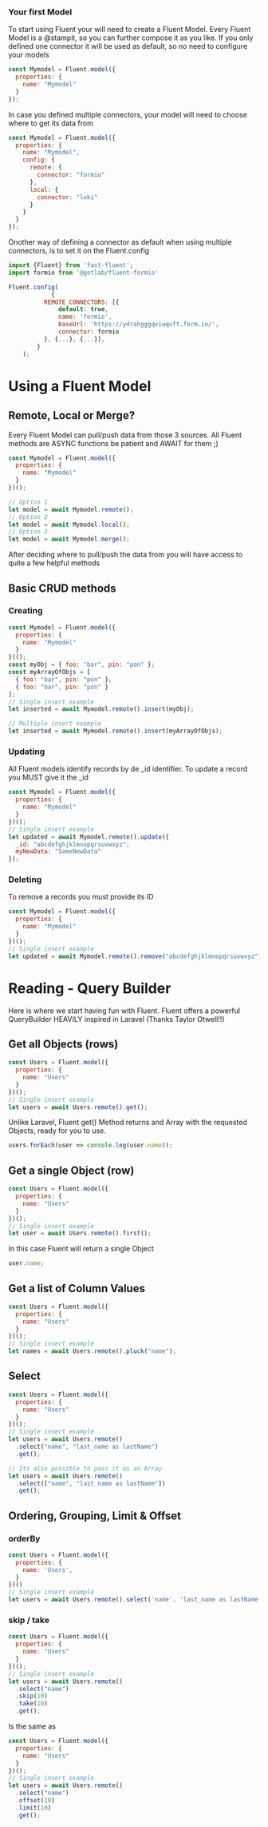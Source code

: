### Your first Model

To start using Fluent your will need to create a Fluent Model.
Every Fluent Model is a @stampit, so you can further compose it as you like.
If you only defined one connector it will be used as default, so no need to configure your models

```javascript
const Mymodel = Fluent.model({
  properties: {
    name: "Mymodel"
  }
});
```

In case you defined multiple connectors, your model will need to choose where to get its data from

```javascript
const Mymodel = Fluent.model({
  properties: {
    name: "Mymodel",
    config: {
      remote: {
        connector: "formio"
      },
      local: {
        connector: "loki"
      }
    }
  }
});
```

Onother way of defining a connector as default when using multiple connectors, is to set it on the Fluent.config

```javascript
import {Fluent} from 'fast-fluent';
import formio from '@gotlab/fluent-formio'

Fluent.config(
		    {
          REMOTE_CONNECTORS: [{
              default: true,
              name: 'formio',
              baseUrl: 'https://ydrahgggqviwquft.form.io/',
              connector: formio
          }, {...}, {...}],
        }
    );


```

# Using a Fluent Model

## Remote, Local or Merge?

Every Fluent Model can pull/push data from those 3 sources. All Fluent methods are ASYNC functions
be patient and AWAIT for them ;)

```javascript
const Mymodel = Fluent.model({
  properties: {
    name: "Mymodel"
  }
})();

// Option 1
let model = await Mymodel.remote();
// Option 2
let model = await Mymodel.local();
// Option 3
let model = await Mymodel.merge();
```

After deciding where to pull/push the data from you will have access to quite a few helpful methods

## Basic CRUD methods

### Creating

```javascript
const Mymodel = Fluent.model({
  properties: {
    name: "Mymodel"
  }
})();
const myObj = { foo: "bar", pin: "pon" };
const myArrayOfObjs = [
  { foo: "bar", pin: "pon" },
  { foo: "bar", pin: "pon" }
];
// Single insert example
let inserted = await Mymodel.remote().insert(myObj);

// Multiple insert example
let inserted = await Mymodel.remote().insert(myArrayOfObjs);
```

### Updating

All Fluent models identify records by de \_id identifier. To update a record you MUST give it the \_id

```javascript
const Mymodel = Fluent.model({
  properties: {
    name: "Mymodel"
  }
})();
// Single insert example
let updated = await Mymodel.remote().update({
  _id: "abcdefghjklmnopqrsuvwxyz",
  myNewData: "SomeNewData"
});
```

### Deleting

To remove a records you must provide its ID

```javascript
const Mymodel = Fluent.model({
  properties: {
    name: "Mymodel"
  }
})();
// Single insert example
let updated = await Mymodel.remote().remove("abcdefghjklmnopqrsuvwxyz");
```

# Reading - Query Builder

Here is where we start having fun with Fluent.
Fluent offers a powerful QueryBuilder HEAVILY inspired in Laravel (Thanks Taylor Otwell!!)

## Get all Objects (rows)

```javascript
const Users = Fluent.model({
  properties: {
    name: "Users"
  }
})();
// Single insert example
let users = await Users.remote().get();
```

Unlike Laravel, Fluent get() Method returns and Array with the requested Objects, ready for you to use.

```javascript
users.forEach(user => console.log(user.name));
```

## Get a single Object (row)

```javascript
const Users = Fluent.model({
  properties: {
    name: "Users"
  }
})();
// Single insert example
let user = await Users.remote().first();
```

In this case Fluent will return a single Object

```javascript
user.name;
```

## Get a list of Column Values

```javascript
const Users = Fluent.model({
  properties: {
    name: "Users"
  }
})();
// Single insert example
let names = await Users.remote().pluck("name");
```

## Select

```javascript
const Users = Fluent.model({
  properties: {
    name: "Users"
  }
})();
// Single insert example
let users = await Users.remote()
  .select("name", "last_name as lastName")
  .get();

// Its also possible to pass it as an Array
let users = await Users.remote()
  .select(["name", "last_name as lastName"])
  .get();
```

## Ordering, Grouping, Limit & Offset

### orderBy

```javascript
const Users = Fluent.model({
  properties: {
    name: 'Users',
  }
})()
// Single insert example
let users = await Users.remote().select('name', 'last_name as lastName').orderBy('lastName', 'asc')get()

```

### skip / take

```javascript
const Users = Fluent.model({
  properties: {
    name: "Users"
  }
})();
// Single insert example
let users = await Users.remote()
  .select("name")
  .skip(10)
  .take(10)
  .get();
```

Is the same as

```javascript
const Users = Fluent.model({
  properties: {
    name: "Users"
  }
})();
// Single insert example
let users = await Users.remote()
  .select("name")
  .offset(10)
  .limit(10)
  .get();
```

